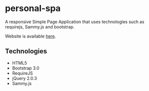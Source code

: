 personal-spa
============

A responsive Simple Page Application that uses technologies such as requirejs, Sammy.js and bootstrap.

Website is available <a href="http://accueil.labunix.uqam.ca/~ch891311/" target="_blank">here</a>.



Technologies
------------

- HTML5
- Bootstrap 3.0
- RequireJS
- jQuery 2.0.3
- Sammy.js

